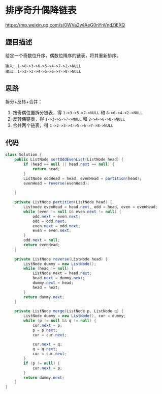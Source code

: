 # 排序奇升偶降链表

https://mp.weixin.qq.com/s/0WVa2wIAeG0nYnVndZiEXQ

## 题目描述

给定一个奇数位升序，偶数位降序的链表，将其重新排序。

```
输入: 1->8->3->6->5->4->7->2->NULL
输出: 1->2->3->4->5->6->7->8->NULL
```



## 思路

拆分+反转+合并：

1. 按奇偶位置拆分链表，得 `1->3->5->7->NULL` 和 `8->6->4->2->NULL`
2. 反转偶链表，得 `1->3->5->7->NULL` 和 `2->4->6->8->NULL`
3. 合并两个链表，得 `1->2->3->4->5->6->7->8->NULL`



## 代码

```java
class Solution {
    public ListNode sortOddEvenList(ListNode head) {
        if (head == null || head.next == null) {
            return head;
        }
        ListNode oddHead = head, evenHead = partition(head);
        evenHead = reverse(evenHead);
        
    }
    
    private ListNode partition(ListNode head) {
        Listnode evenHead = head.next, odd = head, even = evenHead;
        while (even != null && even.next != null) {
            odd.next = even.next;
            odd = odd.next;
            even.next = odd.next;
            even = even.next;
        }
        odd.next = null;
        return evenHead;
    }
    
    private ListNode reverse(ListNode head) {
        ListNode dummy = new ListNode();
        while (head != null) {
            ListNode next = head.next;
            head.next = dummy.next;
            dummy.next = head;
            head = next;
        }
        return dummy.next;
    }
    
    private ListNode merge(ListNode p, ListNode q) {
        ListNode dummy = new ListNode(), cur = dummy;
        while (p != null && q != null) {
            cur.next = p;
            p = p.next;
            cur = cur.next;
            
            cur.next = q;
            q = q.next;
            cur = cur.next;
        }
        if (p != null) {
            cur.next = p;
        }
        return dummy.next;
    }
}
```

